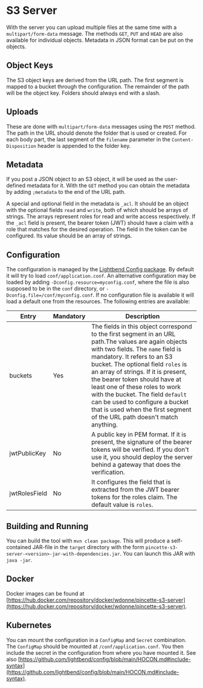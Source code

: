 # S3 Server

With the server you can upload multiple files at the same time with a `multipart/form-data` message. The methods `GET`, `PUT` and `HEAD` are also available for individual objects. Metadata in JSON format can be put on the objects.

## Object Keys

The S3 object keys are derived from the URL path. The first segment is mapped to a bucket through the configuration. The remainder of the path will be the object key. Folders should always end with a slash.

## Uploads

These are done with `multipart/form-data` messages using the `POST` method. The path in the URL should denote the folder that is used or created. For each body part, the last segment of the `filename` parameter in the `Content-Disposition` header is appended to the folder key.

## Metadata

If you post a JSON object to an S3 object, it will be used as the user-defined metadata for it. With the `GET` method you can obtain the metadata by adding `;metadata` to the end of the URL path.

A special and optional field in the metadata is `_acl`. It should be an object with the optional fields `read` and `write`, both of which should be arrays of strings. The arrays represent roles for read and write access respectively. If the `_acl` field is present, the bearer token (JWT) should have a claim with a role that matches for the desired operation. The field in the token can be configured. Its value should be an array of strings.

## Configuration

The configuration is managed by the [Lightbend Config package](https://github.com/lightbend/config). By default it will try to load `conf/application.conf`. An alternative configuration may be loaded by adding `-Dconfig.resource=myconfig.conf`, where the file is also supposed to be in the `conf` directory, or `-Dconfig.file=/conf/myconfig.conf`. If no configuration file is available it will load a default one from the resources. The following entries are available:

|Entry|Mandatory|Description|
|---|---|---|
|buckets|Yes|The fields in this object correspond to the first segment in an URL path.The values are again objects with two fields. The `name` field is mandatory. It refers to an S3 bucket. The optional field `roles` is an array of strings. If it is present, the bearer token should have at least one of these roles to work with the bucket. The field `default` can be used to configure a bucket that is used when the first segment of the URL path doesn't match anything.|
|jwtPublicKey|No|A public key in PEM format. If it is present, the signature of the bearer tokens will be verified. If you don't use it, you should deploy the server behind a gateway that does the verification.|
|jwtRolesField|No|It configures the field that is extracted from the JWT bearer tokens for the roles claim. The default value is `roles`.|

## Building and Running

You can build the tool with `mvn clean package`. This will produce a self-contained JAR-file in the `target` directory with the form `pincette-s3-server-<version>-jar-with-dependencies.jar`. You can launch this JAR with `java -jar`.

## Docker

Docker images can be found at [https://hub.docker.com/repository/docker/wdonne/pincette-s3-server](https://hub.docker.com/repository/docker/wdonne/pincette-s3-server).

## Kubernetes

You can mount the configuration in a `ConfigMap` and `Secret` combination. The `ConfigMap` should be mounted at `/conf/application.conf`. You then include the secret in the configuration from where you have mounted it. See also [https://github.com/lightbend/config/blob/main/HOCON.md#include-syntax](https://github.com/lightbend/config/blob/main/HOCON.md#include-syntax).